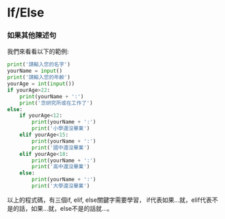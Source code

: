 # If/Else
### 如果其他陳述句
我們來看看以下的範例:
```python
print('請輸入您的名字')
yourName = input()
print('請輸入您的年齡')
yourAge = int(input())
if yourAge>22:
    print(yourName + ':')
    print('念研究所或在工作了')
else:
    if yourAge<12:
        print(yourName + ':')
        print('小學還沒畢業')
    elif yourAge<15:
        print(yourName + ':')
        print('國中還沒畢業')
    elif yourAge<18:
        print(yourName + ':')
        print('高中還沒畢業')
    else:
        print(yourName + ':')
        print('大學還沒畢業')
```

以上的程式碼，有三個if, elif, else關鍵字需要學習，
if代表如果...就，elif代表不是的話，如果...就，else不是的話就...。